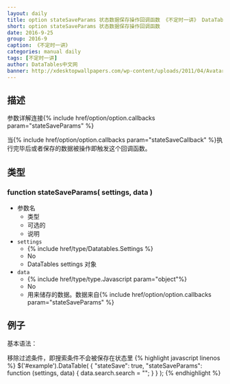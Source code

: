 ```yaml
---
layout: daily
title: option stateSaveParams 状态数据保存操作回调函数 《不定时一讲》 DataTables中文网
short: option stateSaveParams 状态数据保存操作回调函数
date: 2016-9-25
group: 2016-9
caption: 《不定时一讲》
categories: manual daily
tags: [不定时一讲]
author: DataTables中文网
banner: http://xdesktopwallpapers.com/wp-content/uploads/2011/04/Avatar-Movie-Poster.jpg
---
```


## 描述
参数详解连接{% include href/option/option.callbacks param="stateSaveParams" %}

当{% include href/option/option.callbacks param="stateSaveCallback" %}执行完毕后或者保存的数据被操作即触发这个回调函数。
<!--more-->

## 类型

### function stateSaveParams( settings, data )

- 参数名
    - 类型
    - 可选的
    - 说明
- `settings`
    - {% include href/type/Datatables.Settings %}
    - No
    - DataTables settings 对象
- `data`
    - {% include href/type/type.Javascript param="object"%}
    - No
    - 用来储存的数据。数据来自{% include href/option/option.callbacks param="stateSaveParams" %}


## 例子
基本语法：

移除过滤条件，即搜索条件不会被保存在状态里
{% highlight javascript linenos %}
$('#example').DataTable( {
  "stateSave": true,
  "stateSaveParams": function (settings, data) {
    data.search.search = "";
  }
} );
{% endhighlight %}
